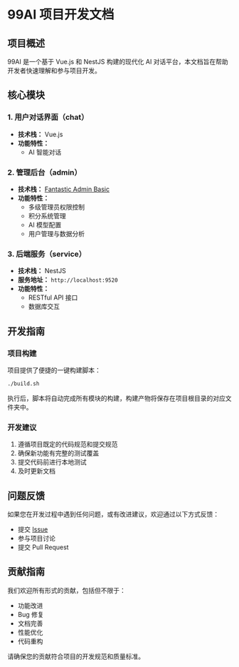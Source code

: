 # 99AI 项目开发文档

## 项目概述

99AI 是一个基于 Vue.js 和 NestJS 构建的现代化 AI 对话平台，本文档旨在帮助开发者快速理解和参与项目开发。

## 核心模块

### 1. 用户对话界面（chat）

- **技术栈：** Vue.js
- **功能特性：**
  - AI 智能对话

### 2. 管理后台（admin）

- **技术栈：** [Fantastic Admin Basic](https://github.com/fantastic-admin/basic)
- **功能特性：**
  - 多级管理员权限控制
  - 积分系统管理
  - AI 模型配置
  - 用户管理与数据分析

### 3. 后端服务（service）

- **技术栈：** NestJS
- **服务地址：** `http://localhost:9520`
- **功能特性：**
  - RESTful API 接口
  - 数据库交互

## 开发指南

### 项目构建

项目提供了便捷的一键构建脚本：

```bash
./build.sh
```

执行后，脚本将自动完成所有模块的构建，构建产物将保存在项目根目录的对应文件夹中。

### 开发建议

1. 遵循项目既定的代码规范和提交规范
2. 确保新功能有完整的测试覆盖
3. 提交代码前进行本地测试
4. 及时更新文档

## 问题反馈

如果您在开发过程中遇到任何问题，或有改进建议，欢迎通过以下方式反馈：

- 提交 [Issue](https://github.com/vastxie/99AI/issues)
- 参与项目讨论
- 提交 Pull Request

## 贡献指南

我们欢迎所有形式的贡献，包括但不限于：

- 功能改进
- Bug 修复
- 文档完善
- 性能优化
- 代码重构

请确保您的贡献符合项目的开发规范和质量标准。
